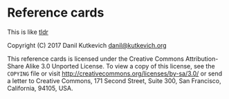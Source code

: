 # Reference cards

This is like [tldr](https://github.com/tldr-pages/tldr)

Copyright (C) 2017 Danil Kutkevich <danil@kutkevich.org>

This reference cards is licensed under the Creative Commons
Attribution-Share Alike 3.0 Unported License. To view a copy of this
license, see the `COPYING` file or visit
<http://creativecommons.org/licenses/by-sa/3.0/> or send a letter to
Creative Commons, 171 Second Street, Suite 300, San Francisco,
California, 94105, USA.
